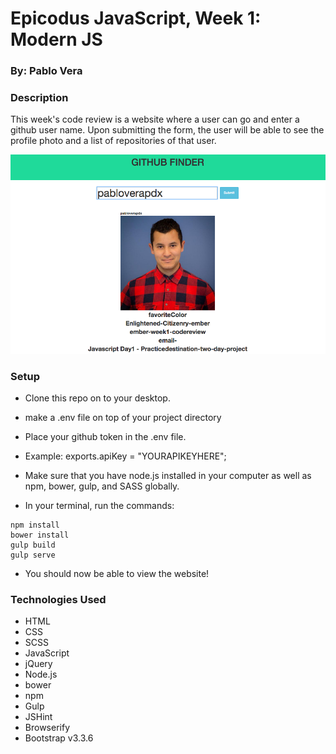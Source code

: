 # Epicodus JavaScript, Week 1: Modern JS

### By: Pablo Vera

### Description

This week's code review is a website where a user can go and enter a github user name. Upon submitting the form, the user will be able to see the profile photo and a list of repositories of that user.

![screenshot of github user search website](img/screenshot.png)

### Setup

* Clone this repo on to your desktop. 
* make a .env file on top of your project directory
* Place your github token in the .env file.
* Example: exports.apiKey = "YOURAPIKEYHERE";
 
* Make sure that you have node.js installed in your computer as well as npm, bower, gulp, and SASS globally. 

* In your terminal, run the commands:
```shell
npm install
bower install
gulp build
gulp serve
```
* You should now be able to view the website!

### Technologies Used
* HTML
* CSS
* SCSS
* JavaScript
* jQuery
* Node.js
* bower
* npm
* Gulp
* JSHint
* Browserify
* Bootstrap v3.3.6
